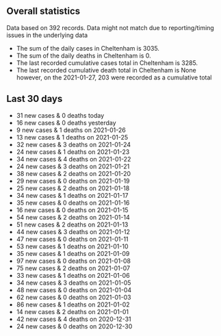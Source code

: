 <!-- summary_marker starts -->
## Overall statistics

 Data based on 392 records. Data might not match due to reporting/timing issues in the underlying data

- The sum of the daily cases in Cheltenham is 3035.
- The sum of the daily deaths in Cheltenham is 0.
- The last recorded cumulative cases total in Cheltenham is 3285.
- The last recorded cumulative death total in Cheltenham is None however, on the 2021-01-27, 203 were recorded as a cumulative total

## Last 30 days

- 31 new cases & 0 deaths today
- 16 new cases & 0 deaths yesterday
- 9 new cases & 1 deaths on 2021-01-26
- 13 new cases & 1 deaths on 2021-01-25
- 32 new cases & 3 deaths on 2021-01-24
- 24 new cases & 1 deaths on 2021-01-23
- 34 new cases & 4 deaths on 2021-01-22
- 24 new cases & 3 deaths on 2021-01-21
- 38 new cases & 2 deaths on 2021-01-20
- 29 new cases & 0 deaths on 2021-01-19
- 25 new cases & 2 deaths on 2021-01-18
- 34 new cases & 1 deaths on 2021-01-17
- 35 new cases & 0 deaths on 2021-01-16
- 16 new cases & 0 deaths on 2021-01-15
- 54 new cases & 2 deaths on 2021-01-14
- 51 new cases & 2 deaths on 2021-01-13
- 44 new cases & 3 deaths on 2021-01-12
- 47 new cases & 0 deaths on 2021-01-11
- 53 new cases & 1 deaths on 2021-01-10
- 35 new cases & 1 deaths on 2021-01-09
- 97 new cases & 0 deaths on 2021-01-08
- 75 new cases & 2 deaths on 2021-01-07
- 33 new cases & 1 deaths on 2021-01-06
- 34 new cases & 3 deaths on 2021-01-05
- 48 new cases & 0 deaths on 2021-01-04
- 62 new cases & 0 deaths on 2021-01-03
- 86 new cases & 1 deaths on 2021-01-02
- 14 new cases & 2 deaths on 2021-01-01
- 42 new cases & 4 deaths on 2020-12-31
- 24 new cases & 0 deaths on 2020-12-30

<!-- summary_marker ends -->
